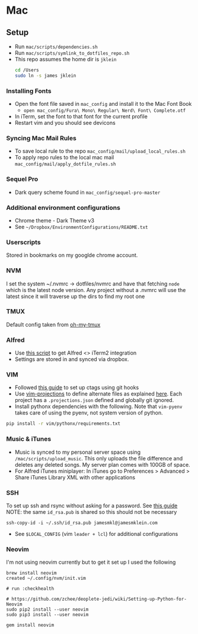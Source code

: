 # Mac
## Setup
* Run `mac/scripts/dependencies.sh`
* Run `mac/scripts/symlink_to_dotfiles_repo.sh`
* This repo assumes the home dir is `jklein`
  ```sh
  cd /Users
  sudo ln -s james jklein
  ```

### Installing Fonts
* Open the font file saved in `mac_config` and install it to the Mac Font Book
  * `open mac_config/Fura\ Mono\ Regular\ Nerd\ Font\ Complete.otf`
* In iTerm, set the font to that font for the current profile
* Restart vim and you should see devicons

### Syncing Mac Mail Rules
* To save local rule to the repo `mac_config/mail/upload_local_rules.sh`
* To apply repo rules to the local mac mail `mac_config/mail/apply_dotfile_rules.sh`

### Sequel Pro
- Dark query scheme found in `mac_config/sequel-pro-master`

### Additional environment configurations
* Chrome theme - Dark Theme v3
* See `~/Dropbox/EnvironmentConfigurations/README.txt`

### Userscripts
Stored in bookmarks on my googlde chrome account.

### NVM
I set the system ~/.nvmrc -> dotfiles/nvmrc and have that fetching `node` which is the latest node version. Any project without a .nvmrc will use the latest since it will traverse up the dirs to find my root one

### TMUX
Default config taken from [oh-my-tmux](https://github.com/gpakosz/.tmux)

### Alfred
- Use [this script](https://github.com/stuartcryan/custom-iterm-applescripts-for-alfred) to get Alfred <> iTerm2 integration
- Settings are stored in and synced via dropbox.

### VIM
- Followed [this guide](https://tbaggery.com/2011/08/08/effortless-ctags-with-git.html) to set up ctags using git hooks
- Use [vim-projections](https://github.com/tpope/vim-projectionist) to define alternate files as explained [here](https://noahfrederick.com/log/vim-templates-with-ultisnips-and-projectionist). Each project has a `.projections.json` defined and globally git ignored.
- Install pythonx dependencies with the following. Note that `vim-pyenv` takes care of using the pyenv, not system version of python.
```sh
pip install -r vim/pythonx/requirements.txt
```

### Music & iTunes
- Music is synced to my personal server space using `/mac/scripts/upload_music`. This only uploads the file difference and deletes any deleted songs. My server plan comes with 100GB of space.
- For Alfred iTunes miniplayer: In iTunes go to Preferences > Advanced > Share iTunes Library XML with other applications

### SSH
To set up ssh and rsync without asking for a password. See [this guide](https://www.thegeekstuff.com/2011/07/rsync-over-ssh-without-password/)
NOTE: the same `id_rsa.pub` is shared so this should not be necessary
```
ssh-copy-id -i ~/.ssh/id_rsa.pub jamesmkl@jamesmklein.com
```
- See `$LOCAL_CONFIG` (vim `leader + lcl`) for additional configurations

### Neovim
I'm not using neovim currently but to get it set up I used the following
```
brew install neovim
created ~/.config/nvm/init.vim

# run :checkhealth

# https://github.com/zchee/deoplete-jedi/wiki/Setting-up-Python-for-Neovim
sudo pip2 install --user neovim
sudo pip3 install --user neovim

gem install neovim
```
